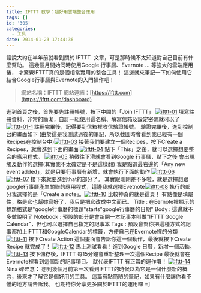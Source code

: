 ```yaml
---
title: IFTTT 教學：超好用雲端整合應用
tags: []
id: '305'
categories:
  - 工具
date: 2014-01-23 17:44:36
---
```


話說大約在半年前就看到關於 IFTTT  文章，可是那時候不太知道對自己目前有什麼幫助。 這幾個月開始同時使用Google 行事曆、Evernote ... 等強大的雲端應用後， 才驚覺IFTTT真的是個相當實用的整合工具！ 這邊就來筆記一下如何使用它結合Google行事曆與Evernote的入門操作吧！
<!-- more -->
> 網站名稱：IFTTT 網站連結：[https://ifttt.com](https://ifttt.com/dashboard)

進到首頁之後，首先要先註冊帳號，按下中間的「Join IFTTT」 [![ifttt-01](http://itsninayeh.files.wordpress.com/2014/01/ifttt-01.png?w=620)](http://itsninayeh.files.wordpress.com/2014/01/ifttt-01.png) 填寫註冊資料，非常的簡潔，自訂一組使用這名稱、填寫信箱及設定密碼就可以了 [![ifttt-01-1](http://itsninayeh.files.wordpress.com/2014/01/ifttt-01-1.png?w=620)](http://itsninayeh.files.wordpress.com/2014/01/ifttt-01-1.png) 註冊完畢後，記得要到信箱裡收信驗證帳號。 驗證完畢後，進到控制台的畫面如下 (由於這是我測試過後的筆記，所以截圖時會看到我已經有一個Recipes在控制台中)[![ifttt-03](http://itsninayeh.files.wordpress.com/2014/01/ifttt-03.png?w=620)](http://itsninayeh.files.wordpress.com/2014/01/ifttt-03.png) 接著我們要建立一個Recipes，按下Create a Recipes，就會進到下面的畫面 [![ifttt-04](http://itsninayeh.files.wordpress.com/2014/01/ifttt-04.png?w=620)](http://itsninayeh.files.wordpress.com/2014/01/ifttt-04.png) 點下「This」之後，就可以選擇想要整合的應用程式。 [![ifttt-05](http://itsninayeh.files.wordpress.com/2014/01/ifttt-05.png?w=620)](http://itsninayeh.files.wordpress.com/2014/01/ifttt-05.png) 稍微往下滑就會看到Google 行事曆，點下之後 會出現觸及動作的選擇(其實我不太確定是不是這樣翻) 我是點選最右邊的「Any new event added」，就是只要行事曆有新增，就會執行下面的動作 [![ifttt-06](http://itsninayeh.files.wordpress.com/2014/01/ifttt-06.png?w=620)](http://itsninayeh.files.wordpress.com/2014/01/ifttt-06.png) [![ifttt-07](http://itsninayeh.files.wordpress.com/2014/01/ifttt-07.png?w=620)](http://itsninayeh.files.wordpress.com/2014/01/ifttt-07.png) 接下來就要進到that的部分了。 其實跟剛剛差不多啦，就是選擇想跟google行事曆產生關聯的應用程式，這邊我就選擇Evetnote[![ifttt-08](http://itsninayeh.files.wordpress.com/2014/01/ifttt-08.png?w=620)](http://itsninayeh.files.wordpress.com/2014/01/ifttt-08.png) 執行的部分我選擇的是「Create a note」。[![ifttt-10](http://itsninayeh.files.wordpress.com/2014/01/ifttt-10.png?w=620)](http://itsninayeh.files.wordpress.com/2014/01/ifttt-10.png) 比較神奇的就是這頁！ 有點像是填屬性，格是它也幫妳寫好了，我只是把它改成中文而已。 Title : 在Eernote裡顯示的標題格式是"google行事曆的標題"starts"google行事曆的日期" Body : 這邊就不多做說明了 Notebook : 預設的部分是會新開一本記事本叫做"IFTTT Google Calendar"，但也可以選擇自己指定的記事本 Tags : 預設會幫你把這種方式的記事都加上IFTTT和GoogleCalendar的標籤，方便自己在Evernote裡的分類 [![ifttt-11](http://itsninayeh.files.wordpress.com/2014/01/ifttt-11.png?w=620)](http://itsninayeh.files.wordpress.com/2014/01/ifttt-11.png) 按下Create Action 這個畫面會告訴你這一個動作，最後就按下Create Recipe 就完成了！ [![ifttt-12](http://itsninayeh.files.wordpress.com/2014/01/ifttt-12.png?w=620)](http://itsninayeh.files.wordpress.com/2014/01/ifttt-12.png) 馬上測試看看！進到Google 日曆，新增一個活動。 [![ifttt-13](http://itsninayeh.files.wordpress.com/2014/01/ifttt-13.png?w=620)](http://itsninayeh.files.wordpress.com/2014/01/ifttt-13.png) 按下儲存後，IFTTT 每15分鐘會重新整理一次這個Recipe 最後就會在Evernote裡看到這個新的記事項目。 就代表IFTTT 有正常的運作囉！ [![ifttt-14](http://itsninayeh.files.wordpress.com/2014/01/ifttt-141.png?w=620)](http://itsninayeh.files.wordpress.com/2014/01/ifttt-141.png) Nina 碎碎念： 想到幾個月前第一次看到IFTTT的時候以為它是一個什麼新的概念，後來才了解它是個好用的工具。 這篇有點簡陋的筆記，如果有什麼讓你看不懂的地方請告訴我。 也期待你分享更多關於IFTTT的運用囉 =\]